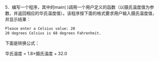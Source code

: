5．编写一个程序，其中的main( )调用一个用户定义的函数（以摄氏温度值为参数，并返回相应的华氏温度值）。该程序按下面的格式要求用户输入摄氏温度值，并显示结果：

```txt
Please enter a Celsius value: 20
20 degrees Celsius is 68 degrees Fahrenheit.
```

下面是转换公式：

华氏温度 = 1.8×摄氏温度 + 32.0